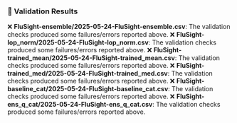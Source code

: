 ### 🧪 Validation Results
❌ **FluSight-ensemble/2025-05-24-FluSight-ensemble.csv**: 
The validation checks produced some failures/errors reported above.
❌ **FluSight-lop_norm/2025-05-24-FluSight-lop_norm.csv**: 
The validation checks produced some failures/errors reported above.
❌ **FluSight-trained_mean/2025-05-24-FluSight-trained_mean.csv**: 
The validation checks produced some failures/errors reported above.
❌ **FluSight-trained_med/2025-05-24-FluSight-trained_med.csv**: 
The validation checks produced some failures/errors reported above.
❌ **FluSight-baseline_cat/2025-05-24-FluSight-baseline_cat.csv**: 
The validation checks produced some failures/errors reported above.
❌ **FluSight-ens_q_cat/2025-05-24-FluSight-ens_q_cat.csv**: 
The validation checks produced some failures/errors reported above.
